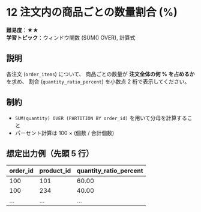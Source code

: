 # 12 注文内の商品ごとの数量割合 (%)

**難易度**：★★  
**学習トピック**：ウィンドウ関数 (SUM() OVER), 計算式

## 説明
各注文 (`order_items`) について、
商品ごとの数量が **注文全体の何 % を占めるか** を求め、
割合 (`quantity_ratio_percent`) を小数点 2 桁で表示してください。

## 制約
* `SUM(quantity) OVER (PARTITION BY order_id)` を用いて分母を計算すること
* パーセント計算は 100 × (個数 / 合計個数)

## 想定出力例（先頭 5 行）

| order_id | product_id | quantity_ratio_percent |
|----------|------------|------------------------|
|      100 |        101 |                  60.00 |
|      100 |        234 |                  40.00 |
| …        |        …   |                   …    |
